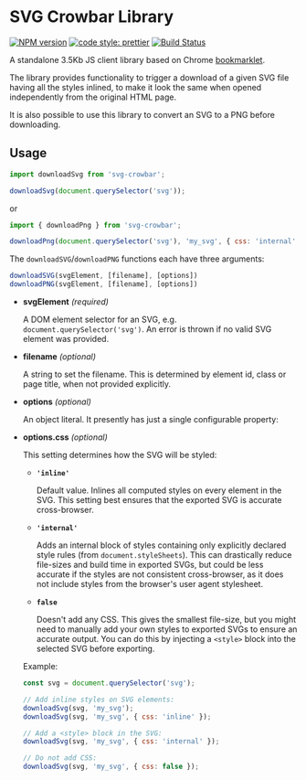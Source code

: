 # SVG Crowbar Library
[![NPM version](https://img.shields.io/npm/v/svg-crowbar.svg)](https://www.npmjs.com/package/svg-crowbar)
[![code style: prettier](https://img.shields.io/badge/code_style-prettier-ff69b4.svg?style=flat-square)](https://github.com/prettier/prettier)
[![Build Status](https://travis-ci.com/cy6erskunk/svg-crowbar.svg?branch=master)](https://travis-ci.com/cy6erskunk/svg-crowbar)

A standalone 3.5Kb JS client library based on Chrome [bookmarklet](https://nytimes.github.io/svg-crowbar/).

The library provides functionality to trigger a download of a given SVG file having all the styles inlined,
to make it look the same when opened independently from the original HTML page.

It is also possible to use this library to convert an SVG to a PNG before downloading.

## Usage
```javascript
import downloadSvg from 'svg-crowbar';

downloadSvg(document.querySelector('svg'));
```    
or
```javascript
import { downloadPng } from 'svg-crowbar';

downloadPng(document.querySelector('svg'), 'my_svg', { css: 'internal' });
```

The `downloadSVG`/`downloadPNG` functions each have three arguments:

```javascript
downloadSVG(svgElement, [filename], [options])
downloadPNG(svgElement, [filename], [options])
```

- **svgElement** *(required)*
  
  A DOM element selector for an SVG, e.g. `document.querySelector('svg')`. An error is thrown if no valid SVG element was provided.

- **filename** *(optional)*

  A string to set the filename. This is determined by element id, class or page title, when not provided explicitly.

- **options** *(optional)*

  An object literal. It presently has just a single configurable property:

- **options.css** *(optional)*

  This setting determines how the SVG will be styled:

  - **`'inline'`**

    Default value. Inlines all computed styles on every element in the SVG. This setting best ensures that the exported SVG is accurate cross-browser.

  - **`'internal'`**

    Adds an internal block of styles containing only explicitly declared style rules (from `document.styleSheets`). This can drastically reduce file-sizes and build time in exported SVGs, but could be less accurate if the styles are not consistent cross-browser, as it does not include styles from the browser's user agent stylesheet.

  - **`false`**

    Doesn't add any CSS. This gives the smallest file-size, but you might need to manually add your own styles to exported SVGs to ensure an accurate output. You can do this by injecting a `<style>` block into the selected SVG before exporting.

  Example:
  ```javascript
  const svg = document.querySelector('svg');

  // Add inline styles on SVG elements:
  downloadSvg(svg, 'my_svg'); 
  downloadSvg(svg, 'my_svg', { css: 'inline' });

  // Add a <style> block in the SVG:
  downloadSvg(svg, 'my_svg', { css: 'internal' });

  // Do not add CSS:
  downloadSvg(svg, 'my_svg', { css: false });
  ```